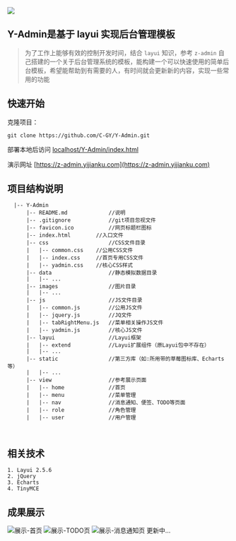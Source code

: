 
![](http://pic.yijianku.com/Foc7vtEhdiEeZQNrgXkoTf8m18p2)

## Y-Admin是基于 layui 实现后台管理模板

> 为了工作上能够有效的控制开发时间，结合 `layui` 知识，参考 `z-admin` 自己搭建的一个关于后台管理系统的模板，能构建一个可以快速使用的简单后台模板，希望能帮助到有需要的人，有时间就会更新新的内容，实现一些常用的功能


## 快速开始
克隆项目：
```
git clone https://github.com/C-GY/Y-Admin.git
```
部署本地后访问 [localhost/Y-Admin/index.html](localhost/Y-Admin/index.html)

演示网址
[https://z-admin.yijianku.com](https://z-admin.yijianku.com)

## 项目结构说明
```
  |-- Y-Admin
      |-- README.md             //说明
      |-- .gitignore            //git项目忽视文件
      |-- favicon.ico       	//网页标题栏图标
      |-- index.html   		//入口文件
      |-- css                   //CSS文件目录
      |   |-- common.css	//公用CSS文件
      |   |-- index.css		//首页专用CSS文件
      |   |-- yadmin.css	//核心CSS样式
      |-- data                  //静态模拟数据目录
      |   |-- ...
      |-- images                //图片目录
      |   |-- ...
      |-- js                    //JS文件目录
      |   |-- common.js         //公用JS文件
      |   |-- jquery.js         //JQ文件
      |   |-- tabRightMenu.js   //菜单相关操作JS文件
      |   |-- yadmin.js         //核心JS文件
      |-- layui                 //Layui框架
      |   |-- extend            //Layui扩展组件（原Layui包中不存在）
      |   |-- ...
      |-- static                //第三方库（如:所用带的草莓图标库、Echarts等）
      |   |-- ...
      |-- view                  //参考展示页面
      |   |-- home              //首页
      |   |-- menu              //菜单管理
      |   |-- nav               //消息通知、便签、TODO等页面
      |   |-- role              //角色管理
      |   |-- user              //用户管理

    
```
## 相关技术
	1. Layui 2.5.6
	2. jQuery
	3. Echarts
	4. TinyMCE

		
## 成果展示
![展示-首页](http://pic.yijianku.com/FiGRpV03kG7_A0mcsWrsuzceBhZO)
![展示-TODO页](http://pic.yijianku.com/Fhak3pQ0N8Yor7hU--bhSzBL1Jae)
![展示-消息通知页](http://pic.yijianku.com/FvudRwUF_jTsPXJ4LQGXkPaWGOGh)
更新中...
